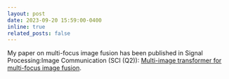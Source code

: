 ```yaml
---
layout: post
date: 2023-09-20 15:59:00-0400
inline: true
related_posts: false
---
```


My paper on multi-focus image fusion has been published in Signal Processing:Image Communication (SCI (Q2)): [Multi-image transformer for multi-focus image fusion](https://www.sciencedirect.com/science/article/pii/S0923596523001406).
